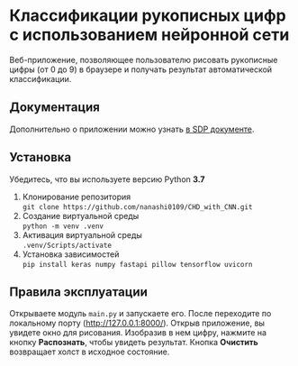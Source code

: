 # Классификации рукописных цифр с использованием нейронной сети
Веб-приложение, позволяющее пользователю рисовать рукописные цифры (от 0 до 9) в браузере и получать результат автоматической классификации.

## Документация
Дополнительно о приложении можно узнать [в SDP документе](https://docs.google.com/document/d/1-gitEo7p5OXwwIWv8irYO3gs_NyYz3IAxwYDQ4qFvO4/edit?usp=sharing).

## Установка
Убедитесь, что вы используете версию Python **3.7**
1. Клонирование репозитория  
`git clone https://github.com/nanashi0109/CHD_with_CNN.git`
2. Создание виртуальной среды  
`python -m venv .venv`
3. Активация виртуальной среды   
`.venv/Scripts/activate`
4. Установка зависимостей  
`pip install keras numpy fastapi pillow tensorflow uvicorn`

## Правила эксплуатации
Открываете модуль `main.py` и запускаете его. После переходите по локальному порту (http://127.0.0.1:8000/).
Открыв приложение, вы увидете окно для рисования. Изобразив в нем цифру, нажмите на кнопку **Распознать**, чтобы увидеть результат. Кнопка **Очистить** возвращает холст в исходное состояние.